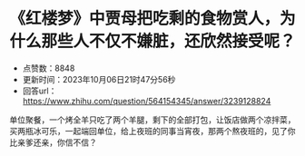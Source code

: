 # 《红楼梦》中贾母把吃剩的食物赏人，为什么那些人不仅不嫌脏，还欣然接受呢？
- 点赞数：8848
- 更新时间：2023年10月06日21时47分56秒
- 回答url：https://www.zhihu.com/question/564154345/answer/3239128824
<body>
 <p data-pid="RuptP7Co">单位聚餐，一个烤全羊只吃了两个羊腿，剩下的全部打包，让饭店做两个凉拌菜，买两瓶冰可乐，一起端回单位，给上夜班的同事当宵夜，那两个熬夜班的，见了你比亲爹还亲，你信不信？</p>
</body>
